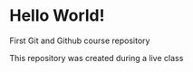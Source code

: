 # Hello World!
 First Git and Github course repository

 This repository was created during a live class
 